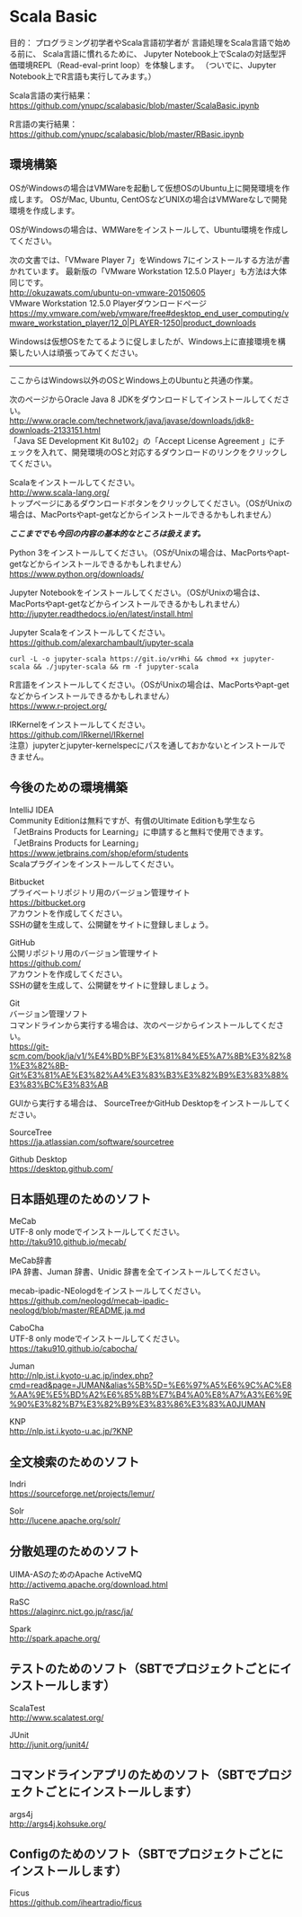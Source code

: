 # Scala Basic
目的：
プログラミング初学者やScala言語初学者が
言語処理をScala言語で始める前に、
Scala言語に慣れるために、
Jupyter Notebook上でScalaの対話型評価環境REPL（Read-eval-print loop）を体験します。
（ついでに、Jupyter Notebook上でR言語も実行してみます。）

Scala言語の実行結果：  
https://github.com/ynupc/scalabasic/blob/master/ScalaBasic.ipynb  

R言語の実行結果：  
https://github.com/ynupc/scalabasic/blob/master/RBasic.ipynb

## 環境構築
OSがWindowsの場合はVMWareを起動して仮想OSのUbuntu上に開発環境を作成します。
OSがMac, Ubuntu, CentOSなどUNIXの場合はVMWareなしで開発環境を作成します。

OSがWindowsの場合は、WMWareをインストールして、Ubuntu環境を作成してください。

次の文書では、「VMware Player 7」をWindows 7にインストールする方法が書かれています。
最新版の「VMware Workstation 12.5.0 Player」も方法は大体同じです。  
http://okuzawats.com/ubuntu-on-vmware-20150605  
VMware Workstation 12.5.0 Playerダウンロードページ  
https://my.vmware.com/web/vmware/free#desktop_end_user_computing/vmware_workstation_player/12_0|PLAYER-1250|product_downloads

Windowsは仮想OSをたてるように促しましたが、Windows上に直接環境を構築したい人は頑張ってみてください。

---
ここからはWindows以外のOSとWindows上のUbuntuと共通の作業。

次のページからOracle Java 8 JDKをダウンロードしてインストールしてください。  
http://www.oracle.com/technetwork/java/javase/downloads/jdk8-downloads-2133151.html  
「Java SE Development Kit 8u102」の「Accept License Agreement 」にチェックを入れて、開発環境のOSと対応するダウンロードのリンクをクリックしてください。

Scalaをインストールしてください。  
http://www.scala-lang.org/  
トップページにあるダウンロードボタンをクリックしてください。（OSがUnixの場合は、MacPortsやapt-getなどからインストールできるかもしれません）

***ここまででも今回の内容の基本的なところは扱えます。***

Python 3をインストールしてください。（OSがUnixの場合は、MacPortsやapt-getなどからインストールできるかもしれません）  
https://www.python.org/downloads/  

Jupyter Notebookをインストールしてください。（OSがUnixの場合は、MacPortsやapt-getなどからインストールできるかもしれません）  
http://jupyter.readthedocs.io/en/latest/install.html

Jupyter Scalaをインストールしてください。  
https://github.com/alexarchambault/jupyter-scala  
```
curl -L -o jupyter-scala https://git.io/vrHhi && chmod +x jupyter-scala && ./jupyter-scala && rm -f jupyter-scala
```

R言語をインストールしてください。（OSがUnixの場合は、MacPortsやapt-getなどからインストールできるかもしれません）  
https://www.r-project.org/

IRKernelをインストールしてください。  
https://github.com/IRkernel/IRkernel  
注意）jupyterとjupyter-kernelspecにパスを通しておかないとインストールできません。

## 今後のための環境構築
IntelliJ IDEA  
Community Editionは無料ですが、有償のUltimate Editionも学生なら「JetBrains Products for Learning」に申請すると無料で使用できます。  
「JetBrains Products for Learning」  
https://www.jetbrains.com/shop/eform/students  
Scalaプラグインをインストールしてください。

Bitbucket  
プライベートリポジトリ用のバージョン管理サイト  
https://bitbucket.org  
アカウントを作成してください。  
SSHの鍵を生成して、公開鍵をサイトに登録しましょう。

GitHub  
公開リポジトリ用のバージョン管理サイト  
https://github.com/  
アカウントを作成してください。  
SSHの鍵を生成して、公開鍵をサイトに登録しましょう。

Git  
バージョン管理ソフト  
コマンドラインから実行する場合は、次のページからインストールしてください。  
https://git-scm.com/book/ja/v1/%E4%BD%BF%E3%81%84%E5%A7%8B%E3%82%81%E3%82%8B-Git%E3%81%AE%E3%82%A4%E3%83%B3%E3%82%B9%E3%83%88%E3%83%BC%E3%83%AB

GUIから実行する場合は、
SourceTreeかGitHub Desktopをインストールしてください。

SourceTree  
https://ja.atlassian.com/software/sourcetree  

Github Desktop  
https://desktop.github.com/

## 日本語処理のためのソフト
MeCab  
UTF-8 only modeでインストールしてください。  
http://taku910.github.io/mecab/

MeCab辞書  
IPA 辞書、Juman 辞書、Unidic 辞書を全てインストールしてください。

mecab-ipadic-NEologdをインストールしてください。  
https://github.com/neologd/mecab-ipadic-neologd/blob/master/README.ja.md

CaboCha  
UTF-8 only modeでインストールしてください。  
https://taku910.github.io/cabocha/

Juman  
http://nlp.ist.i.kyoto-u.ac.jp/index.php?cmd=read&page=JUMAN&alias%5B%5D=%E6%97%A5%E6%9C%AC%E8%AA%9E%E5%BD%A2%E6%85%8B%E7%B4%A0%E8%A7%A3%E6%9E%90%E3%82%B7%E3%82%B9%E3%83%86%E3%83%A0JUMAN

KNP  
http://nlp.ist.i.kyoto-u.ac.jp/?KNP

## 全文検索のためのソフト
Indri  
https://sourceforge.net/projects/lemur/

Solr  
http://lucene.apache.org/solr/

## 分散処理のためのソフト
UIMA-ASのためのApache ActiveMQ  
http://activemq.apache.org/download.html

RaSC  
https://alaginrc.nict.go.jp/rasc/ja/

Spark  
http://spark.apache.org/

## テストのためのソフト（SBTでプロジェクトごとにインストールします）
ScalaTest  
http://www.scalatest.org/

JUnit  
http://junit.org/junit4/

## コマンドラインアプリのためのソフト（SBTでプロジェクトごとにインストールします）
args4j  
http://args4j.kohsuke.org/

## Configのためのソフト（SBTでプロジェクトごとにインストールします）
Ficus  
https://github.com/iheartradio/ficus
